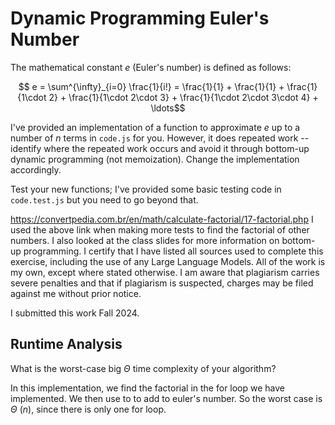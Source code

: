 # Dynamic Programming Euler's Number

The mathematical constant $e$ (Euler's number) is defined as follows:

$$ e = \sum^{\infty}_{i=0} \frac{1}{i!} = \frac{1}{1} + \frac{1}{1} +
\frac{1}{1\cdot 2} + \frac{1}{1\cdot 2\cdot 3} + \frac{1}{1\cdot 2\cdot 3\cdot
4} + \ldots$$

I've provided an implementation of a function to approximate $e$ up to a number
of $n$ terms in `code.js` for you. However, it does repeated work -- identify
where the repeated work occurs and avoid it through bottom-up dynamic
programming (not memoization). Change the implementation accordingly.

Test your new functions; I've provided some basic testing code in `code.test.js`
but you need to go beyond that.

https://convertpedia.com.br/en/math/calculate-factorial/17-factorial.php
I used the above link when making more tests to find the factorial of other numbers. I also looked at the class slides for more information on bottom-up programming.
I certify that I have listed all sources used to complete this exercise, including the use of any Large Language Models. All of the work is my own, except where stated otherwise. I am aware that plagiarism carries severe penalties and that if plagiarism is suspected, charges may be filed against me without prior notice.

I submitted this work Fall 2024.

## Runtime Analysis

What is the worst-case big $\Theta$ time complexity of your algorithm?

In this implementation, we find the factorial in the for loop we have implemented. We then use to to add to euler's number. So the worst case is $\Theta$ $(n)$, since there is only one for loop.
